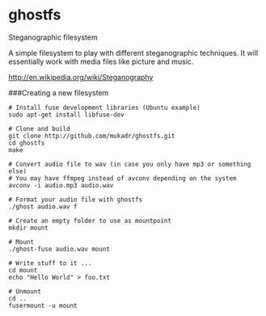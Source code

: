 ghostfs
=======

Steganographic filesystem

A simple filesystem to play with different steganographic techniques.
It will essentially work with media files like picture and music.

http://en.wikipedia.org/wiki/Steganography

###Creating a new filesystem
```
# Install fuse development libraries (Ubuntu example)
sudo apt-get install libfuse-dev
```
```
# Clone and build
git clone http://github.com/mukadr/ghostfs.git
cd ghostfs
make
```
```
# Convert audio file to wav (in case you only have mp3 or something else)
# You may have ffmpeg instead of avconv depending on the system
avconv -i audio.mp3 audio.wav
```
```
# Format your audio file with ghostfs
./ghost audio.wav f
```
```
# Create an empty folder to use as mountpoint
mkdir mount
```
```
# Mount
./ghost-fuse audio.wav mount
```
```
# Write stuff to it ...
cd mount
echo "Hello World" > foo.txt
```
```
# Unmount
cd ..
fusermount -u mount
```
